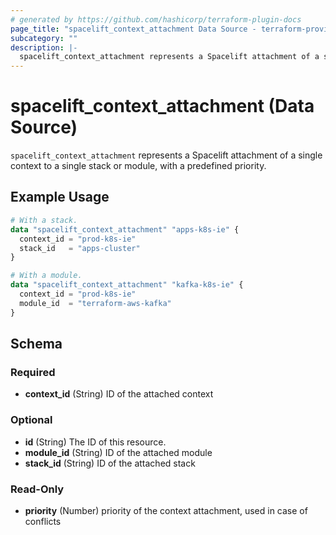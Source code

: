 ```yaml
---
# generated by https://github.com/hashicorp/terraform-plugin-docs
page_title: "spacelift_context_attachment Data Source - terraform-provider-spacelift"
subcategory: ""
description: |-
  spacelift_context_attachment represents a Spacelift attachment of a single context to a single stack or module, with a predefined priority.
---
```


# spacelift_context_attachment (Data Source)

`spacelift_context_attachment` represents a Spacelift attachment of a single context to a single stack or module, with a predefined priority.

## Example Usage

```terraform
# With a stack.
data "spacelift_context_attachment" "apps-k8s-ie" {
  context_id = "prod-k8s-ie"
  stack_id   = "apps-cluster"
}

# With a module.
data "spacelift_context_attachment" "kafka-k8s-ie" {
  context_id = "prod-k8s-ie"
  module_id  = "terraform-aws-kafka"
}
```

<!-- schema generated by tfplugindocs -->
## Schema

### Required

- **context_id** (String) ID of the attached context

### Optional

- **id** (String) The ID of this resource.
- **module_id** (String) ID of the attached module
- **stack_id** (String) ID of the attached stack

### Read-Only

- **priority** (Number) priority of the context attachment, used in case of conflicts


